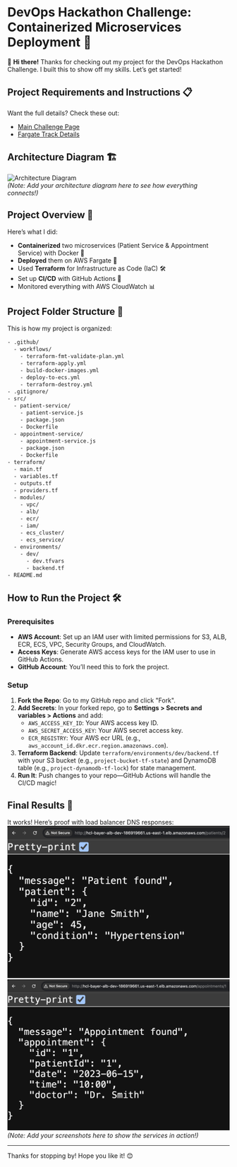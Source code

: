 # DevOps Hackathon Challenge: Containerized Microservices Deployment 🚀

👋 **Hi there!** Thanks for checking out my project for the DevOps Hackathon Challenge. I built this to show off my skills. Let’s get started!

## Project Requirements and Instructions 📋

Want the full details? Check these out:

- [Main Challenge Page](https://hackathon.baywsf.com/devops/index.html)
- [Fargate Track Details](https://hackathon.baywsf.com/devops/fargate-track.html)

## Architecture Diagram 🏗️

![Architecture Diagram](path/to/architecture-diagram.png)  
_(Note: Add your architecture diagram here to see how everything connects!)_

## Project Overview 🌟

Here’s what I did:

- **Containerized** two microservices (Patient Service & Appointment Service) with Docker 🐳
- **Deployed** them on AWS Fargate 🚀
- Used **Terraform** for Infrastructure as Code (IaC) 🛠️
- Set up **CI/CD** with GitHub Actions 🤖
- Monitored everything with AWS CloudWatch 📊

## Project Folder Structure 📁

This is how my project is organized:

```
- .github/
  - workflows/
    - terraform-fmt-validate-plan.yml
    - terraform-apply.yml
    - build-docker-images.yml
    - deploy-to-ecs.yml
    - terraform-destroy.yml
- .gitignore/
- src/
  - patient-service/
    - patient-service.js
    - package.json
    - Dockerfile
  - appointment-service/
    - appointment-service.js
    - package.json
    - Dockerfile
- terraform/
  - main.tf
  - variables.tf
  - outputs.tf
  - providers.tf
  - modules/
    - vpc/
    - alb/
    - ecr/
    - iam/
    - ecs_cluster/
    - ecs_service/
  - environments/
    - dev/
      - dev.tfvars
      - backend.tf
- README.md
```

## How to Run the Project 🛠️

### Prerequisites

- **AWS Account**: Set up an IAM user with limited permissions for S3, ALB, ECR, ECS, VPC, Security Groups, and CloudWatch.
- **Access Keys**: Generate AWS access keys for the IAM user to use in GitHub Actions.
- **GitHub Account**: You’ll need this to fork the project.

### Setup

1. **Fork the Repo**: Go to my GitHub repo and click "Fork".
2. **Add Secrets**: In your forked repo, go to **Settings > Secrets and variables > Actions** and add:
   - `AWS_ACCESS_KEY_ID`: Your AWS access key ID.
   - `AWS_SECRET_ACCESS_KEY`: Your AWS secret access key.
   - `ECR_REGISTRY`: Your AWS ecr URL (e.g., `aws_account_id.dkr.ecr.region.amazonaws.com`).
3. **Terraform Backend**: Update `terraform/environments/dev/backend.tf` with your S3 bucket (e.g., `project-bucket-tf-state`) and DynamoDB table (e.g., `project-dynamodb-tf-lock`) for state management.
4. **Run It**: Push changes to your repo—GitHub Actions will handle the CI/CD magic!

## Final Results 🎉

It works! Here’s proof with load balancer DNS responses:  
![Patient Service Response](./img/patient-service-response.png)  
![Appointment Service Response](./img/appointment-service-response.png)  
_(Note: Add your screenshots here to show the services in action!)_

---

Thanks for stopping by! Hope you like it! 😊
